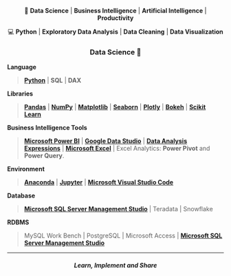 <p align="center">🤖 <strong>Data Science</strong> | <strong>Business Intelligence</strong> | <strong>Artificial Intelligence</strong> |  <strong>Productivity</strong></p>  
<p align="center">💻 <strong>Python</strong> | <strong>Exploratory Data Analysis</strong> | <strong>Data Cleaning</strong> | <strong>Data Visualization</strong></p>

<h3 name="data-science" align="center">Data Science 🤖</h3>

<p align="justify"> <strong>Language</strong> </p>

> [**Python**](https://www.python.org/) | **SQL** | **DAX**
  
<p align="justify"> <strong>Libraries</strong> </p>

> [**Pandas**](https://pandas.pydata.org/) | [**NumPy**](https://numpy.org/) | [**Matplotlib**](https://matplotlib.org/) | [**Seaborn**](https://seaborn.pydata.org/) | [**Plotly**](https://plotly.com/) | [**Bokeh**](https://bokeh.org/) | [**Scikit Learn**](https://scikit-learn.org/)

<p align="justify"> <strong>Business Intelligence Tools</strong> </p>

> [**Microsoft Power BI**](https://powerbi.microsoft.com/en-us/) | [**Google Data Studio**](https://datastudio.google.com/) | [**Data Analysis Expressions**](https://docs.microsoft.com/en-us/dax/) | [**Microsoft Excel**](https://www.microsoft.com/en-in/microsoft-365/excel) | Excel Analytics: **Power Pivot** and **Power Query**.

<p align="justify"> <strong>Environment</strong> </p>

> [**Anaconda**](https://www.anaconda.com/) | [**Jupyter**](https://jupyter.org/) | [**Microsoft Visual Studio Code**](https://code.visualstudio.com/)

<p align="justify"> <strong>Database</strong> </p>

> [**Microsoft SQL Server Management Studio**](https://docs.microsoft.com/en-us/sql/ssms/sql-server-management-studio-ssms) | Teradata | Snowflake

<p align="justify"> <strong>RDBMS</strong> </p>

> MySQL Work Bench | PostgreSQL | Microsoft Access | [**Microsoft SQL Server Management Studio**](https://docs.microsoft.com/en-us/sql/ssms/sql-server-management-studio-ssms)

---

<P name="name" align="center"><h5 align="center">Learn, Implement and Share</h5></p>
